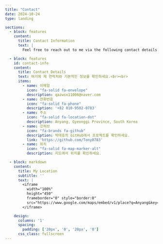 ```yaml
---
title: "Contact"
date: 2024-10-24
type: landing

sections:
  - block: features
    content:
      title: Contact Information
      text: |
        Feel free to reach out to me via the following contact details. You can also check out my GitHub profile for more information and projects.

  - block: features
    id: contact-info
    content:
      title: Contact Details
      text: 여기에 제 연락처와 기본적인 정보를 확인하세요.<br><br>
      items:
        - name: 이메일
          icon: "fa-solid fa-envelope"
          description: qazwsx11006@naver.com
        - name: 전화번호
          icon: "fa-solid fa-phone"
          description: '+82 010-9502-0783'
        - name: 주소
          icon: "fa-solid fa-location-dot"
          description: Anyang, Gyeonggi Province, South Korea
        - name: 깃허브
          icon: "fa-brands fa-github"
          description: 박태호의 GitHub에서 프로젝트를 확인하세요.
          link: 'https://github.com/Tony0783'
        - name: 위치
          icon: "fa-solid fa-map-marker-alt"
          description: 지도에서 위치를 확인하세요.

  - block: markdown
    content:
      title: My Location
      subtitle: ''
      text: |
        <iframe
          width="100%"
          height="450"
          frameborder="0" style="border:0"
          src="https://www.google.com/maps/embed/v1/place?q=Anyang&key=AIzaSyCZRr8cQHz4SseG0buJIqACNMeYImJY0U0" allowfullscreen>
        </iframe>

    design:
      columns: '1'
      spacing:
        padding: ['20px', '0', '20px', '0']
      css_class: fullscreen
---
```

